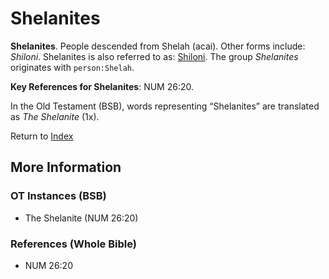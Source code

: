 # Shelanites
**Shelanites**. 
People descended from Shelah (acai). 
Other forms include: 
*Shiloni*. 
Shelanites is also referred to as: 
[Shiloni](group:Shiloni.md). 
The group _Shelanites_ originates with `person:Shelah`. 


**Key References for Shelanites**: 
NUM 26:20. 


In the Old Testament (BSB), words representing “Shelanites” are translated as 
*The Shelanite* (1x). 




Return to [Index](00-Index.md)

## More Information

### OT Instances (BSB)

* The Shelanite (NUM 26:20)



### References (Whole Bible)

* NUM 26:20



